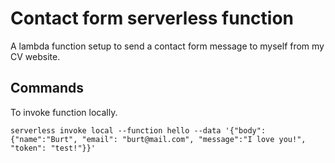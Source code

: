 # Contact form serverless function

A lambda function setup to send a contact form message to myself from my CV website.

## Commands

To invoke function locally.

```
serverless invoke local --function hello --data '{"body": {"name":"Burt", "email": "burt@mail.com", "message":"I love you!", "token": "test!"}}'
```
